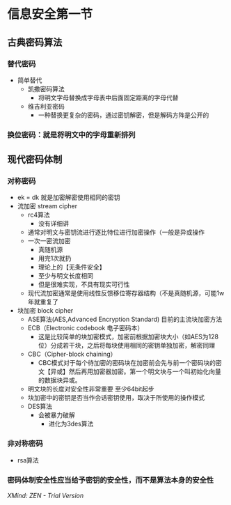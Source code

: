 # 信息安全第一节
## 古典密码算法
### 替代密码
* 简单替代
    * 凯撒密码算法
        * 将明文字母替换成字母表中后面固定距离的字母代替
    * 维吉利亚密码
        * 一种替换更复杂的密码，通过密钥解密，但是解码方阵是公开的
### 换位密码：就是将明文中的字母重新排列
## 现代密码体制
### 对称密码
* ek = dk 就是加密解密使用相同的密钥
* 流加密 stream cipher
    * rc4算法
        * 没有详细讲
    * 通常对明文与密钥流进行逐比特位进行加密操作（一般是异或操作
    * 一次一密流加密
        * 真随机源
        * 用完1次就扔
        * 理论上的【无条件安全】
        * 至少与明文长度相同
        * 但是很难实现，不具有现实可行性
    * 现代流加密通常是使用线性反馈移位寄存器结构（不是真随机源，可能1w年就重复了
* 块加密 block cipher 
    * ASE算法(AES,Advanced Encryption Standard) 目前的主流块加密方法
    * ECB（Electronic codebook 电子密码本）
        * 这是比较简单的块加密模式，加密前根据加密块大小（如AES为128位）分成若干块，之后将每块使用相同的密钥单独加密，解密同理
    * CBC（Cipher-block chaining）
        * CBC模式对于每个待加密的密码块在加密前会先与前一个密码块的密文【异或】然后再用加密器加密。第一个明文块与一个叫初始化向量的数据块异或。
    * 明文块的长度对安全性非常重要 至少64bit起步
    * 块加密中的密钥是否当作会话密钥使用，取决于所使用的操作模式
    * DES算法
        * 会被暴力破解
            * 进化为3des算法
### 非对称密码
* rsa算法
### 密码体制安全性应当给予密钥的安全性，而不是算法本身的安全性
*XMind: ZEN - Trial Version*